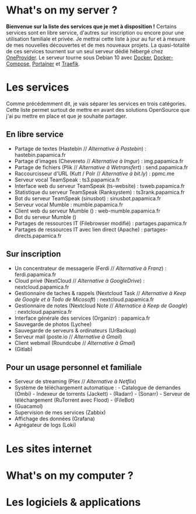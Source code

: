 # What's on my server ?

**Bienvenue sur la liste des services que je met à disposition !**
Certains services sont en libre service, d'autres sur inscription ou encore pour une utilisation familiale et privée.
Je mettrai cette liste à jour au fur et à mesure de mes nouvelles découvertes et de mes nouveaux projets.
La quasi-totalité de ces services tournent sur un seul serveur dédié hébergé chez [OneProvider](https://oneprovider.com/fr/node/1). Le serveur tourne sous Debian 10 avec [Docker](https://www.docker.com/), [Docker-Compose](https://docs.docker.com/compose/), [Portainer](https://www.portainer.io/) et [Traefik](https://traefik.io/).

# Les services

Comme précédemment dit, je vais séparer les services en trois catégories. Cette liste permet surtout de mettre en avant des solutions OpenSource que j'ai pu mettre en place et que je souhaite partager.

## En libre service

- Partage de textes (Hastebin // *Alternative à Pastebin*) : hastebin.papamica.fr
- Partage d'images (Chevereto // *Alternative à Imgur*) : img.papamica.fr
- Partage de fichiers (Plik // *Alternative à Wetransfert*) : send.papamica.fr
- Raccourcisseur d'URL (Kutt / Polr // *Alternative à bit.ly*) : ppmc.me 
- Serveur vocal TeamSpeak : ts3.papamica.fr
- Interface web du serveur TeamSpeak (ts-website) : tsweb.papamica.fr
- Statistique du serveur TeamSpeak (Ranksystem) : ts3rank.papamica.fr
- Bot du serveur TeamSpeak (sinusbot) : sinusbot.papamica.fr
- Serveur vocal Mumble : mumble.papamica.fr
- Client web du serveur Mumble () : web-mumble.papamica.fr
- Bot du serveur Mumble ()
- Partages de ressources IT (Filebrowser modifié) : partages.papamica.fr
- Partages de ressources IT avec lien direct (Apache) : partages-directs.papamica.fr

## Sur inscription

- Un concentrateur de messagerie (Ferdi // *Alternative à Franz*) : ferdi.papamica.fr
- Cloud privé (NextCloud // *Alternative à GoogleDrive*) : nextcloud.papamica.fr
- Gestionnaire de taches & rappels (Nextcloud Task // *Alternative à Keep de Google et à Todo de Micosoft*) : nextcloud.papamica.fr
- Gestionnaire de notes (Nextcloud Note // *Alternatice à Keep de Google*) : nextcloud.papamica.fr 
- Interface générale des services (Organizr) : papamica.fr
- Sauvegarde de photos (Lychee)
- Sauvegarde de serveurs & ordinateurs (UrBackup)
- Serveur mail (poste.io // *Alternative à Gmail*)
- Client webmail (Roundcube // *Alternative à Gmail*)
- (Gitlab)

## Pour un usage personnel et familiale 

 - Serveur de streaming (Plex // *Alternative à Netflix*)
 - Système de téléchargement automatique :
		 - Catalogue de demandes (Ombi)
		 - Indexeur de  torrents (Jackett)
		 - (Radarr)
		 - (Sonarr)
		 - Serveur de téléchargement (RuTorrent avec Flood)
		 - (FileBot)
 - (Guacamol)
 - Supervision de mes services (Zabbix)
 - Affichage des données (Grafana)
 - Agrégateur de logs (Loki)
 

# Les sites internet

# What's on  my computer ?
# Les logiciels & applications
